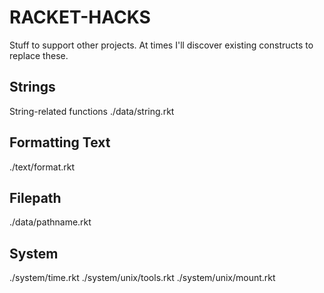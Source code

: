 # RACKET-HACKS

Stuff to support other projects.
At times I'll discover existing constructs
to replace these.

## Strings
String-related functions
./data/string.rkt

## Formatting Text
./text/format.rkt

## Filepath 
./data/pathname.rkt

## System
./system/time.rkt
./system/unix/tools.rkt
./system/unix/mount.rkt
